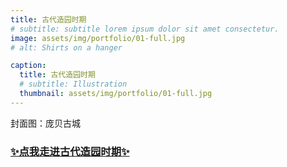 ```yaml
---
title: 古代造园时期
# subtitle: subtitle lorem ipsum dolor sit amet consectetur.
image: assets/img/portfolio/01-full.jpg
# alt: Shirts on a hanger

caption:
  title: 古代造园时期
  # subtitle: Illustration
  thumbnail: assets/img/portfolio/01-full.jpg
---
```


封面图：庞贝古城

### [✨点我走进古代造园时期✨](./1)


